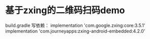 
# 基于zxing的二维码扫码demo

build.gradle 写依赖：
implementation 'com.google.zxing:core:3.5.1'
implementation 'com.journeyapps:zxing-android-embedded:4.2.0'

